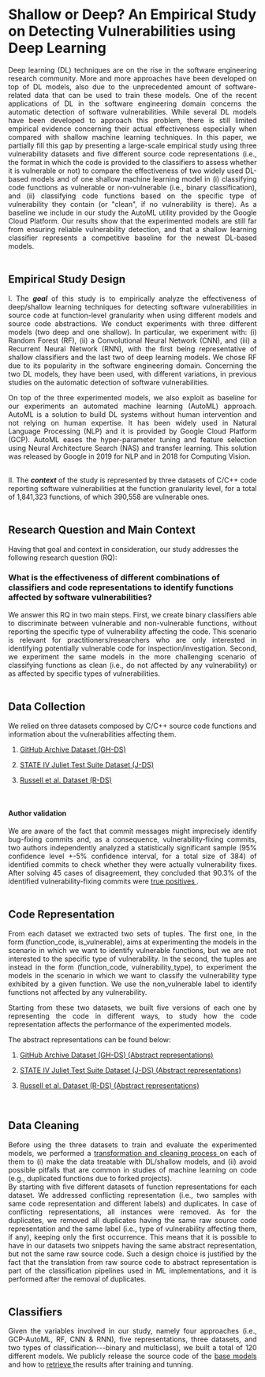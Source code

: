 # Shallow or Deep? An Empirical Study on Detecting Vulnerabilities using Deep Learning

<div style="text-align: justify">
Deep learning (DL) techniques are on the rise in the software engineering research community. More and more approaches have been developed on top of DL models, also due to the unprecedented amount of software-related data that can be used to train these models. One of the recent applications of DL in the software engineering domain concerns the automatic detection of software vulnerabilities. While several DL models have been developed to approach this problem, there is still limited empirical evidence concerning their actual effectiveness especially when compared with shallow machine learning techniques.
In this paper, we partially fill this gap by presenting a large-scale empirical study using three vulnerability datasets and five different source code representations (i.e., the format in which the code is provided to the classifiers to assess whether it is vulnerable or not) to compare the effectiveness of two widely used DL-based models and of one shallow machine learning model in (i) classifying code functions as vulnerable or non-vulnerable (i.e., binary classification), and (ii) classifying code functions based on the specific type of vulnerability they contain (or "clean", if no vulnerability is there).  As a baseline we include in our  study the AutoML utility provided by the Google Cloud Platform. Our results show that the experimented models are still far from ensuring reliable vulnerability detection, and that a shallow learning classifier represents a competitive baseline for the newest DL-based models.
</div>
<br/>

## Empirical Study Design

<div style="text-align: justify">
I. The <strong><em>goal</em></strong> of this study is to empirically analyze the effectiveness of deep/shallow learning techniques for detecting software vulnerabilities in source code at function-level granularity when using different models and source code abstractions. We conduct experiments with three different models (two deep and one shallow). In particular, we experiment with: (i) Random Forest (RF), (ii) a Convolutional Neural Network (CNN), and (iii) a Recurrent Neural Network (RNN), with the first being representative of shallow classifiers and the last two of deep learning models. We chose RF due to its popularity in the software engineering domain. Concerning the two DL models, they have been used, with different variations, in previous studies on the automatic detection of software vulnerabilities.

<br/>

On top of the three experimented models, we also exploit as baseline for our experiments an automated machine learning (AutoML) approach. AutoML is a solution to build DL systems without human intervention and not relying on human expertise.  It has been widely used in Natural Language Processing (NLP) and it is provided by Google Cloud Platform (GCP). AutoML eases the hyper-parameter tuning and feature selection using Neural Architecture Search (NAS) and transfer learning. This solution was released by Google in 2019 for NLP and in 2018 for Computing Vision.

<br/>
II. The <strong><em>context</em></strong> of the study is represented by three datasets of C/C++ code reporting software vulnerabilities at the function granularity level, for a total of 1,841,323 functions, of which 390,558 are vulnerable ones. 
</div>

<br/>

## Research Question and Main Context

Having that goal and context in consideration, our study addresses the following research question (RQ):
<br/>
### What is the  effectiveness of different  combinations of classifiers and code representations to identify functions affected by software vulnerabilities?

<div style="text-align: justify">
We answer this RQ in two main steps. First, we create binary classifiers able to discriminate between vulnerable and non-vulnerable functions, without reporting the specific type of vulnerability affecting the code. This scenario is relevant for practitioners/researchers who are only interested in identifying potentially vulnerable code for inspection/investigation. Second, we experiment the same models in the more challenging scenario of classifying functions as clean (i.e., do not affected by any vulnerability) or as affected by specific types of vulnerabilities.
</div>

<br/>

## Data Collection

We relied on three datasets composed by C/C++ source code functions and information about the vulnerabilities affecting them.

1. [GitHub Archive Dataset (GH-DS)](https://tinyurl.com/yytt25yy)

2. [STATE IV Juliet Test Suite Dataset (J-DS)](https://tinyurl.com/yy4pj6ol)

3. [Russell et al. Dataset (R-DS)](https://tinyurl.com/yywc9nrs)


<br/>

#### Author validation

<div style="text-align: justify">
We are aware of the fact that commit messages might imprecisely identify bug-fixing commits and, as a consequence, vulnerability-fixing commits, two authors independently analyzed a statistically significant sample (95% confidence level +-5% confidence interval, for a total size of 384) of identified commits to check whether they were actually vulnerability fixes. After solving 45 cases of disagreement, they concluded that 90.3% of the identified vulnerability-fixing commits were <a href="https://tinyurl.com/y32m694m">true positives </a>.
</div>

<br/>

## Code Representation

<div style="text-align: justify">
From each dataset we extracted two sets of tuples. The first one, in the form (function_code, is_vulnerable), aims at experimenting the models in the scenario in which we want to identify vulnerable functions, but we are not interested to the specific type of vulnerability. In the second, the tuples are instead in the form (function_code, vulnerability_type), to experiment the models in the scenario in which we want to classify the vulnerability type exhibited by a given function. We use the non_vulnerable label to identify functions not affected by any vulnerability. 

Starting from these two datasets, we built five versions of each one by representing the code in different ways, to study how the code representation affects the performance of the experimented models.
</div>

The abstract representations can be found below:

1. [GitHub Archive Dataset (GH-DS) (Abstract representations)](https://tinyurl.com/y4p3q532)

2. [STATE IV Juliet Test Suite Dataset (J-DS) (Abstract representations)](https://tinyurl.com/y6lw34t5)

3. [Russell et al. Dataset (R-DS) (Abstract representations)](https://tinyurl.com/y6kb597a)

<br/>

## Data Cleaning

<div style="text-align: justify">
Before using the three datasets to train and evaluate the experimented models, we performed a <a href="https://github.com/TheSoftwareDesignLab/Shallow_or_deep/tree/main/Scripts/data_wrangling">transformation and cleaning process </a> on each of them to (i) make the data treatable with DL/shallow models, and (ii) avoid possible pitfalls that are common in studies of machine learning on code (e.g., duplicated functions due to forked projects). 
</div>

<div style="text-align: justify">
By starting with five different datasets of function representations for each dataset. We addressed conflicting representation (i.e., two samples with same code representation and different labels) and duplicates. In case of conflicting representations, all instances were removed. As for the duplicates, we removed all duplicates having the same raw source code representation and the same label (i.e., type of vulnerability affecting them, if any), keeping only the first occurrence. This means that it is possible to have in our datasets two snippets having the same abstract representation, but not the same raw source code. Such a design choice is justified by the fact that the translation from raw source code to abstract representation is part of the classification pipelines used in ML implementations, and it is performed after the removal of duplicates.
</div>

<br/>

## Classifiers

<div style="text-align: justify">
Given the variables involved in our study, namely four approaches (i.e., GCP-AutoML, RF, CNN & RNN), five representations, three datasets, and two types of classification---binary and multiclass), we built a total of 120 different models. We publicly release the source code of the <a href="https://github.com/reviewdoubleblind2/shallow_or_deep/tree/master/Scripts/training_tuning">base models </a> and how to  <a href="https://github.com/reviewdoubleblind2/shallow_or_deep/tree/master/Scripts/retrieving">retrieve </a> the results after training and tunning.
</div>
